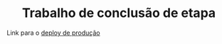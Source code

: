 
<h1 align="center">Trabalho de conclusão de etapa </h1>

<p>Link para o <a href="https://dkat-davi.github.io/TCE-Web-Dev/">deploy de produção</a></p>
